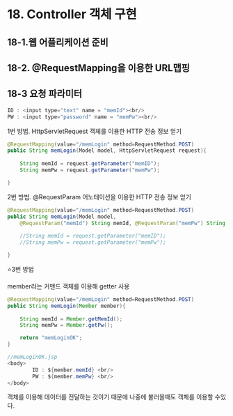 # 18. Controller 객체 구현

## 18-1.웹 어플리케이션 준비

## 18-2. @RequestMapping을 이용한 URL맵핑

## 18-3 요청 파라미터

```java
ID : <input type="text" name = "memId"><br/>
PW : <input type="password" name = "memPw"><br/>
```

1번 방법. HttpServletRequest 객체를 이용한 HTTP 전송 정보 얻기

```java
@RequestMapping(value="/memLogin" method=RequestMethod.POST)
public String memLogin(Model model, HttpServletRequest request){
	
	String memId = request.getParameter("memID");
	String memPw = request.getParameter("memPw");

}
```

2번 방법. @RequestParam 어노테이션을 이용한 HTTP 전송 정보 얻기

```java
@RequestMapping(value="/memLogin" method=RequestMethod.POST)
public String memLogin(Model model,
	@RequestParam("memId") String memId, @RequestParam("memPw") String memPw){
	
	//String memId = request.getParameter("memID");
	//String memPw = request.getParameter("memPw");

}
```

⭐3번 방법

member라는 커맨드 객체를 이용해 getter 사용

```java
@RequestMapping(value="/memLogin" method=RequestMethod.POST)
public String memLogin(Member member){
	
	String memId = Member.getMemId();
	String memPw = Member.getPw();

	return "memLoginOK";
}
```

```java
//memLoginOK.jsp
<body>
		ID : ${member.memId} <br/>
		PW : ${member.memPw} <br/>
</body>
```

객체를 이용해 데이터를 전달하는 것이기 때문에 나중에 불러올때도 객체를 이용할 수있다.